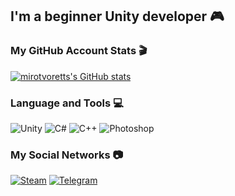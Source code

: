## I'm a beginner Unity developer 🎮

### My GitHub Account Stats 🎬

[![mirotvoretts's GitHub stats](https://github-readme-stats.vercel.app/api?username=mirotvoretts&theme=dark&show_icons=true&icon_color=FFFFFF)](https://github.com/anuraghazra/github-readme-stats)

### Language and Tools 💻

![Unity](https://img.shields.io/badge/Unity-black?style=for-the-badge&logo=unity)
![C#](https://img.shields.io/badge/C%23-black?style=for-the-badge&logo=csharp)
![C++](https://img.shields.io/badge/C++-black?style=for-the-badge&logo=c%2B%2B)
![Photoshop](https://img.shields.io/badge/Photoshop-black?style=for-the-badge&logo=AdobePhotoshop&logoColor=white)

### My Social Networks 📷

[![Steam](https://img.shields.io/badge/Steam-black?style=for-the-badge&logo=steam)](https://steamcommunity.com/id/mirotvoretts/)
[![Telegram](https://img.shields.io/badge/Telegram-black?style=for-the-badge&logo=telegram&logoColor=white)](https://t.me/mirotvoretts)
